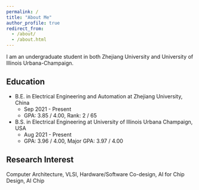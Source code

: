 ```yaml
---
permalink: /
title: "About Me"
author_profile: true
redirect_from: 
  - /about/
  - /about.html
---
```


I am an undergraduate student in both Zhejiang University and University of Illinois Urbana-Champaign.

## Education
- B.E. in Electrical Engineering and Automation at Zhejiang University, China
  - Sep 2021 - Present
  - GPA: 3.85 / 4.00, Rank: 2 / 65  
- B.S. in Electrical Engineering at University of Illinois Urbana Champaign, USA
  - Aug 2021 - Present
  - GPA: 3.96 / 4.00, Major GPA: 3.97 / 4.00  

## Research Interest
Computer Architecture, VLSI, Hardware/Software Co-design, AI for Chip Design, AI Chip
